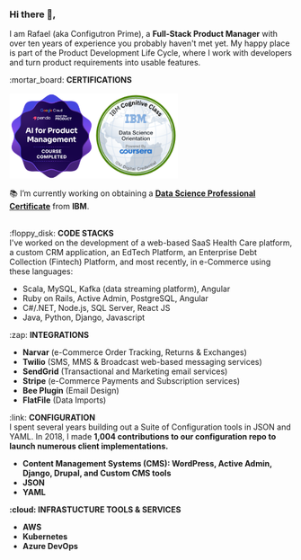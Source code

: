 ### Hi there 👋,
I am Rafael (aka Configutron Prime), a **Full-Stack Product Manager** with over ten years of experience you probably haven't met yet. My happy place is part of the Product Development Life Cycle, where I work with developers and turn product requirements into usable features.
</br>
<p>
:mortar_board: <b>CERTIFICATIONS</b></br>
</br>
<img class="image-align-left" src="Images/ai-for-product-management.png" width=150/><img class="image-align-left" src="Images/data-science-orientation.png" width=150/>  

:books: I’m currently working on obtaining a [**Data Science Professional Certificate**](https://www.ibm.com/training/badge/data-science-professional-certificate) from **IBM**.
</br>
</br>
</p>

<p>
:floppy_disk:  <b>CODE STACKS</b></br>
I've worked on the development of a web-based SaaS Health Care platform, a custom CRM application, an EdTech Platform, an Enterprise Debt Collection (Fintech) Platform, and most recently, in e-Commerce using these languages:
<ul>
<li>Scala, MySQL, Kafka (data streaming platform), Angular</li>
<li>Ruby on Rails, Active Admin, PostgreSQL, Angular</li>
<li>C#/.NET, Node.js, SQL Server, React JS</li>
<li>Java, Python, Django, Javascript</li>  
</ul>  
</p>

<p>
:zap: <b>INTEGRATIONS</b>
<ul>
<li><b>Narvar</b> (e-Commerce Order Tracking, Returns & Exchanges)</li>
<li><b>Twilio</b> (SMS, MMS & Broadcast web-based messaging services)</li>
<li><b>SendGrid</b> (Transactional and Marketing email services)</li>
<li><b>Stripe</b> (e-Commerce Payments and Subscription services)</li> 
<li><b>Bee Plugin</b> (Email Design)</li>
<li><b>FlatFile</b> (Data Imports)</li>
</ul>  
</p>

<p>
:link: <b>CONFIGURATION</b></br>
I spent several years building out a Suite of Configuration tools in JSON and YAML. In 2018, I made <b>1,004 contributions<b> to our configuration repo to launch numerous client implementations.</br>
<ul>
<li><b>Content Management Systems (CMS)</b>: WordPress, Active Admin, Django, Drupal, and Custom CMS tools</li>
<li>JSON</li>
<li>YAML</li>
</ul>  
</p>

<p>
:cloud: <b>INFRASTUCTURE TOOLS & SERVICES</b>
<ul>
<li>AWS</li>
<li>Kubernetes</li>  
<li>Azure DevOps</li>
</ul>  
</p>

<!--

**rafabkny/rafabkny** is a ✨ _special_ ✨ repository because its `README.md` (this file) appears on your GitHub profile.

Here are some ideas to get you started:

- 🔭 I’m currently working on ...
- 👯 I’m looking to collaborate on ...
- 🤔 I’m looking for help with ...
- 💬 Ask me about ...
- 📫 How to reach me: ...
- 😄 Pronouns: ...
- ⚡ Fun fact: ...
-->
